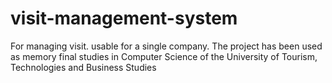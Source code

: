 # visit-management-system
For managing visit. usable for a single company. The project has been used as memory final studies in Computer Science of the University of Tourism, Technologies and Business Studies
